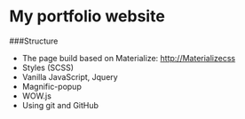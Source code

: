 
My portfolio website
===



###Structure

* The page build based on Materialize:  <a href="https://materializecss.com" target="_blank">http://Materializecss</a>
* Styles (SCSS)
* Vanilla JavaScript, Jquery
* Magnific-popup
* WOW.js
* Using git and GitHub
